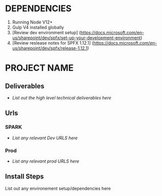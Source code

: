 # DEPENDENCIES

1. Running Node V12+
2. Gulp V4 installed globally
3. [Review dev environment setup] (https://docs.microsoft.com/en-us/sharepoint/dev/spfx/set-up-your-development-environment)
4. [Review reslease notes for SPFX 1.12.1] (https://docs.microsoft.com/en-us/sharepoint/dev/spfx/release-1.12.1)

# PROJECT NAME

## Deliverables

- _List out the high level technical deliverables here_

## Urls

### SPARK

- _List any relevant Dev URLS here_

### Prod

- _List any relevant prod URLS here_

## Install Steps

List out any environement setup/dependencies here
